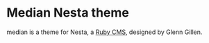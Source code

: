 Median Nesta theme
==================

median is a theme for Nesta, a [Ruby CMS](nesta), designed by
Glenn Gillen.

[nesta]: http://nestacms.com
